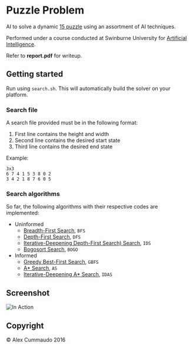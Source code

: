# Puzzle Problem

AI to solve a dynamic [15 puzzle](https://en.wikipedia.org/wiki/15_puzzle) using an assortment of AI techniques.

Performed under a course conducted at Swinburne University for [Artificial Intelligence](http://www.swinburne.edu.au/study/courses/units/Introduction-to-Artificial-Intelligence-COS30019/local).

Refer to **report.pdf** for writeup.

## Getting started

Run using `search.sh`. This will automatically build the solver on your platform.

### Search file

A search file provided must be in the following format:

1. First line contains the height and width
2. Second line contains the desired start state
3. Third line contains the desired end state

Example:

```
3x3
6 7 4 1 5 3 8 0 2
3 4 2 1 8 7 6 0 5
```

### Search algorithms

So far, the following algorithms with their respective codes are implemented:

- Uninformed
  - [Breadth-First Search](https://en.wikipedia.org/wiki/Breadth-first_search), `BFS`
  - [Depth-First Search](https://en.wikipedia.org/wiki/Depth-first_search), `DFS`
  - [Iterative-Deepening Depth-First Search) Search](https://en.wikipedia.org/wiki/Iterative_deepening_depth-first_search), `IDS`
  - [Bogosort Search](https://en.wikipedia.org/wiki/Bogosort), `BOGO`
- Informed
  - [Greedy Best-First Search](https://en.wikipedia.org/wiki/Best-first_search), `GBFS`
  - [A* Search](https://en.wikipedia.org/wiki/A%2A_search_algorithm), `AS`
  - [Iterative-Deepening A* Search](https://en.wikipedia.org/wiki/Iterative_deepening_A%2A), `IDAS`

## Screenshot

![In Action](https://raw.githubusercontent.com/alexcu/puzzle-problem/master/doc/images/gui.png)

## Copyright

&copy; Alex Cummaudo 2016
